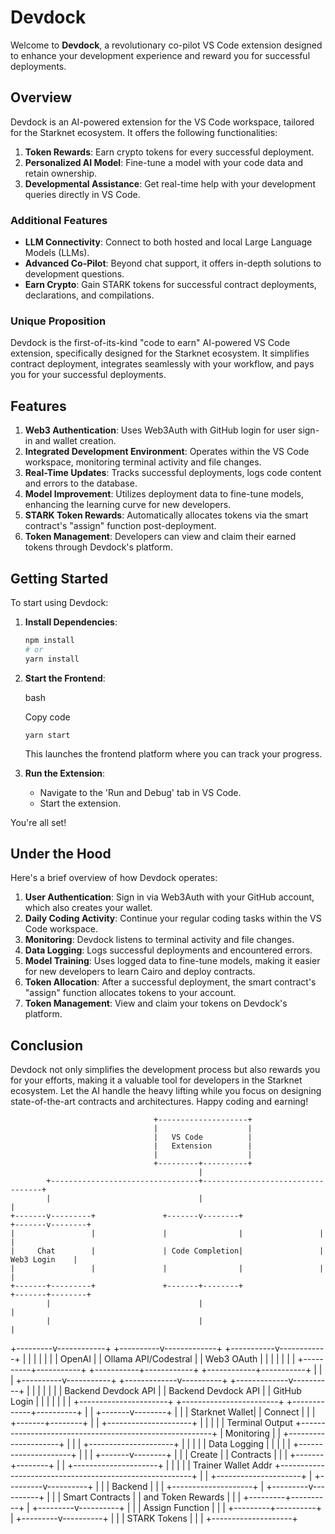 # Devdock

Welcome to **Devdock**, a revolutionary co-pilot VS Code extension designed to enhance your development experience and reward you for successful deployments.

## Overview

Devdock is an AI-powered extension for the VS Code workspace, tailored for the Starknet ecosystem. It offers the following functionalities:

1. **Token Rewards**: Earn crypto tokens for every successful deployment.
2. **Personalized AI Model**: Fine-tune a model with your code data and retain ownership.
3. **Developmental Assistance**: Get real-time help with your development queries directly in VS Code.

### Additional Features

- **LLM Connectivity**: Connect to both hosted and local Large Language Models (LLMs).
- **Advanced Co-Pilot**: Beyond chat support, it offers in-depth solutions to development questions.
- **Earn Crypto**: Gain STARK tokens for successful contract deployments, declarations, and compilations.

### Unique Proposition

Devdock is the first-of-its-kind "code to earn" AI-powered VS Code extension, specifically designed for the Starknet ecosystem. It simplifies contract deployment, integrates seamlessly with your workflow, and pays you for your successful deployments.

## Features

1. **Web3 Authentication**: Uses Web3Auth with GitHub login for user sign-in and wallet creation.
2. **Integrated Development Environment**: Operates within the VS Code workspace, monitoring terminal activity and file changes.
3. **Real-Time Updates**: Tracks successful deployments, logs code content and errors to the database.
4. **Model Improvement**: Utilizes deployment data to fine-tune models, enhancing the learning curve for new developers.
5. **STARK Token Rewards**: Automatically allocates tokens via the smart contract's "assign" function post-deployment.
6. **Token Management**: Developers can view and claim their earned tokens through Devdock's platform.

## Getting Started

To start using Devdock:

1. **Install Dependencies**: 
   ```bash
   npm install
   # or
   yarn install

2.  **Start the Frontend**:
    
    bash
    
    Copy code
    
    `yarn start` 
    
    This launches the frontend platform where you can track your progress.
    
3.  **Run the Extension**:
    
    -   Navigate to the 'Run and Debug' tab in VS Code.
    -   Start the extension.

You're all set!

## Under the Hood

Here's a brief overview of how Devdock operates:

1.  **User Authentication**: Sign in via Web3Auth with your GitHub account, which also creates your wallet.
2.  **Daily Coding Activity**: Continue your regular coding tasks within the VS Code workspace.
3.  **Monitoring**: Devdock listens to terminal activity and file changes.
4.  **Data Logging**: Logs successful deployments and encountered errors.
5.  **Model Training**: Uses logged data to fine-tune models, making it easier for new developers to learn Cairo and deploy contracts.
6.  **Token Allocation**: After a successful deployment, the smart contract's "assign" function allocates tokens to your account.
7.  **Token Management**: View and claim your tokens on Devdock's platform.

## Conclusion

Devdock not only simplifies the development process but also rewards you for your efforts, making it a valuable tool for developers in the Starknet ecosystem. Let the AI handle the heavy lifting while you focus on designing state-of-the-art contracts and architectures. Happy coding and earning!


                                    +--------------------+
                                    |                    |
                                    |   VS Code          |
                                    |   Extension        |
                                    |                    |
                                    +---------+----------+
                                              |
            +---------------------------------+----------------------------------+
            |                                 |                                  |
    +-------v---------+               +-------v--------+                 +-------v--------+
    |                 |               |                |                 |                |
    |     Chat        |               | Code Completion|                 |  Web3 Login    |
    |                 |               |                |                 |                |
    +-------+---------+               +-------+--------+                 +-------+--------+
            |                                 |                                  |
            |                                 |                                  |
  +---------v------------+         +----------v-------------+        +-----------v------------+
  |                      |         |                        |        |                        |
  |  OpenAI              |         | Ollama API/Codestral   |        |   Web3 OAuth           |
  |                      |         |                        |        |                        |
  +----------+-----------+         +-----------+------------+        +------------+-----------+
             |                                   |                                  |
  +----------v-----------+         +-------------v----------+        +-------------v----------+
  |                      |         |                        |        |                        |
  |  Backend Devdock API |         |   Backend Devdock API  |        |   GitHub Login         |
  |                      |         |                        |        |                        |
  +----------------------+         +------------------------+        +-------------+----------+
                                                                                  |
                                                                                  |
                                                                          +-------v--------+
                                                                          |                |
                                                                          | Starknet Wallet|
                                                                          |     Connect    |
                                                                          |                |
                                                                          +-------+--------+
                                                                                  |
                                                                                  |
  +---------------------+                                                        |
  |                     |                                                        |
  |  Terminal Output    +--------------------------------------------------------+
  |   Monitoring        |                                                        |
  +---------------------+                                                        |
                                                                                  |
                                                                                  |
  +---------------------+                                                        |
  |                     |                                                        |
  |   Data Logging      |                                                        |
  |                     |                                                        |
  +---------------------+                                                        |
                                                                                  |
                                                                                  |
                                                                          +-------v--------+
                                                                          |                |
                                                                          |  Create        |
                                                                          |  Contracts     |
                                                                          |                |
                                                                          +-------+--------+
                                                                                  |
                                                                                  |
  +---------------------+                                                        |
  |                     |                                                        |
  | Trainer Wallet Addr +--------------------------------------------------------+
  |                     |
  +---------------------+
            |
  +---------v----------+
  |                    |
  |  Backend           |
  |                    |
  +--------------------+
            |
  +---------v----------+
  |                    |
  |  Smart Contracts   |
  |  and Token Rewards |
  |                    |
  +---------+----------+
            |
  +---------v----------+
  |                    |
  |  Assign Function   |
  |                    |
  +---------+----------+
            |
  +---------v----------+
  |                    |
  |  STARK Tokens      |
  |                    |
  +--------------------+
